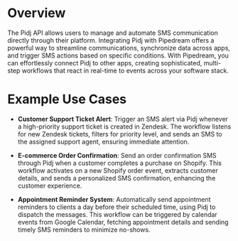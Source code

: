# Overview

The Pidj API allows users to manage and automate SMS communication directly through their platform. Integrating Pidj with Pipedream offers a powerful way to streamline communications, synchronize data across apps, and trigger SMS actions based on specific conditions. With Pipedream, you can effortlessly connect Pidj to other apps, creating sophisticated, multi-step workflows that react in real-time to events across your software stack.

# Example Use Cases

- **Customer Support Ticket Alert**: Trigger an SMS alert via Pidj whenever a high-priority support ticket is created in Zendesk. The workflow listens for new Zendesk tickets, filters for priority level, and sends an SMS to the assigned support agent, ensuring immediate attention.

- **E-commerce Order Confirmation**: Send an order confirmation SMS through Pidj when a customer completes a purchase on Shopify. This workflow activates on a new Shopify order event, extracts customer details, and sends a personalized SMS confirmation, enhancing the customer experience.

- **Appointment Reminder System**: Automatically send appointment reminders to clients a day before their scheduled time, using Pidj to dispatch the messages. This workflow can be triggered by calendar events from Google Calendar, fetching appointment details and sending timely SMS reminders to minimize no-shows.
